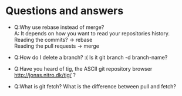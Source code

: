 Questions and answers
=============

- Q:Why use rebase instead of merge?  
A: It depends on how you want to read your repositories history.  
Reading the commits? -> rebase  
Reading the pull requests -> merge

- Q:How do I delete a branch? :( Is it git branch -d branch-name?

- Q:Have you heard of tig, the ASCII git repository browser http://jonas.nitro.dk/tig/ ?

- Q:What is git fetch? What is the difference between pull and fetch?
